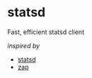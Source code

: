 # statsd
Fast, efficient statsd client

*inspired by*
- [statsd](https://github.com/alexcesaro/statsd)
- [zap](https://github.com/uber-go/zap)
